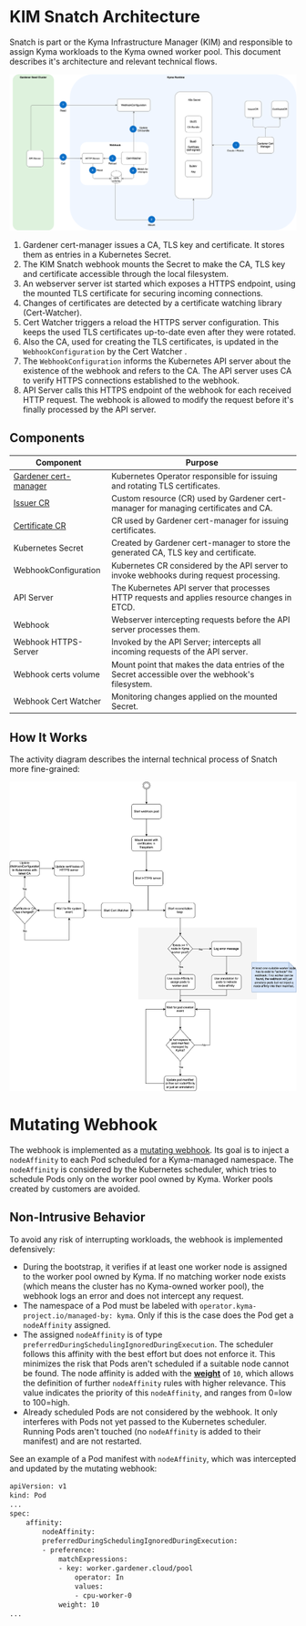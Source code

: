 # KIM Snatch Architecture

Snatch is part or the Kyma Infrastructure Manager (KIM) and responsible to assign Kyma workloads to the Kyma owned worker pool. This document describes it's architecture and relevant technical flows.

![Snatch Architecture](./assets/architecture-webhook.svg)


1) Gardener cert-manager issues a CA, TLS key and certificate. It stores them as entries in a Kubernetes Secret.
2) The KIM Snatch webhook mounts the Secret to make the CA, TLS key and certificate accessible through the local filesystem.
3) An webserver server ist started which exposes a HTTPS endpoint, using the mounted TLS certificate for securing incoming connections.
4) Changes of certificates are detected by a certificate watching library (Cert-Watcher).
5) Cert Watcher triggers a reload the HTTPS server configuration. This keeps the used TLS certificates up-to-date even after they were rotated.
6) Also the CA, used for creating the TLS certificates, is updated in the `WebhookConfiguration` by the Cert Watcher .
7) The `WebhookConfiguration` informs the Kubernetes API server about the existence of the webhook and refers to the CA. The API server uses CA to verify HTTPS connections established to the webhook.
8) API Server calls this HTTPS endpoint of the webhook for each received HTTP request. The webhook is allowed to modify the request before it's finally processed by the API server.


## Components

|Component|Purpose
|--|--|
|[Gardener cert-manager](https://github.com/gardener/cert-management)|Kubernetes Operator responsible for issuing and rotating TLS certificates.|
|[Issuer CR](https://github.com/gardener/cert-management?tab=readme-ov-file#setting-up-issuers)|Custom resource (CR) used by Gardener cert-manager for managing certificates and CA.|
|[Certificate CR](https://github.com/gardener/cert-management?tab=readme-ov-file#requesting-a-certificate)|CR used by Gardener cert-manager for issuing certificates.|
|Kubernetes Secret|Created by Gardener cert-manager to store the generated CA, TLS key and certificate.|
|WebhookConfiguration|Kubernetes CR considered by the API server to invoke webhooks during request processing.|
|API Server|The Kubernetes API server that processes HTTP requests and applies resource changes in ETCD.|
|Webhook|Webserver intercepting requests before the API server processes them.|
|Webhook HTTPS-Server|Invoked by the API Server; intercepts all incoming requests of the API server.|
|Webhook certs volume|Mount point that makes the data entries of the Secret accessible over the webhook's filesystem.|
|Webhook Cert Watcher|Monitoring changes applied on the mounted Secret.|

## How It Works

The activity diagram describes the internal technical process of Snatch more fine-grained:

![Flow](./assets/flow-snatch.svg)

# Mutating Webhook

The webhook is implemented as a [mutating webhook](https://kubernetes.io/docs/reference/access-authn-authz/admission-controllers/#mutatingadmissionwebhook). Its goal is to inject a `nodeAffinity` to each Pod scheduled for a Kyma-managed namespace. The `nodeAffinity` is considered by the Kubernetes scheduler, which tries to schedule Pods only on the worker pool owned by Kyma. Worker pools created by customers are avoided.

## Non-Intrusive Behavior
To avoid any risk of interrupting workloads, the webhook is implemented defensively:

* During the bootstrap, it verifies if at least one worker node is assigned to the worker pool owned by Kyma. If no matching worker node exists (which means the cluster has no Kyma-owned worker pool), the webhook logs an error and does not intercept any request.
* The namespace of a Pod must be labeled with `operator.kyma-project.io/managed-by: kyma`. Only if this is the case does the Pod get a `nodeAffinity` assigned.
* The assigned `nodeAffinity` is of type `preferredDuringSchedulingIgnoredDuringExecution`. The scheduler follows this affinity with the best effort but does not enforce it. This minimizes the risk that Pods aren't scheduled if a suitable node cannot be found. The node affinity is added with the  [**weight**](https://kubernetes.io/docs/reference/generated/kubernetes-api/v1.32/#preferredschedulingterm-v1-core) of `10`, which allows the definition of further `nodeAffinity` rules with higher relevance. This value indicates the priority of this `nodeAffinity`, and ranges from 0=low to 100=high. 
* Already scheduled Pods are not considered by the webhook. It only interferes with Pods not yet passed to the Kubernetes scheduler. Running Pods aren't touched (no `nodeAffinity` is added to their manifest) and are not restarted.

See an example of a Pod manifest with `nodeAffinity`, which was intercepted and updated by the mutating webhook:

    apiVersion: v1
    kind: Pod
    ...
    spec:
        affinity:
            nodeAffinity:
            preferredDuringSchedulingIgnoredDuringExecution:
            - preference:
                matchExpressions:
                - key: worker.gardener.cloud/pool
                    operator: In
                    values:
                    - cpu-worker-0
                weight: 10
    ...

